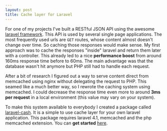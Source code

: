 ```yaml
---
layout: post
title: Cache layer for Laravel
---
```


For one of my projects I've built a RESTful JSON API using the awesome [laravel framework](http://laravel.com/). This API is used by several single page applications. The most frequently used urls are `GET` routes, whose content almost doesn't change over time. So caching those responses would make sense. My first approach was to cache the responses "inside" laravel and return them later with a controller. This already led to a nice **performance boost** from around 160ms response time before to 60ms. The main advantage was that the database wasn't hit anymore but PHP still had to handle each request.

After a bit of research I figured out a way to serve content direct from memcached using nginx without delegating the request to PHP. This seamed like a much better way, so I rewrote the caching system using memcached. I could decrease the response time even more to around **3ms per request** in a local environment (this value may vary on your system).

To make this system available to everybody I created a package called [laravel-cash](https://github.com/schickling/laravel-cash). It is a simple to use cache layer for your own laravel application. This package requires laravel 4.1, memcached and the php memcached extension. You can **get started** [here](https://github.com/schickling/laravel-cash).